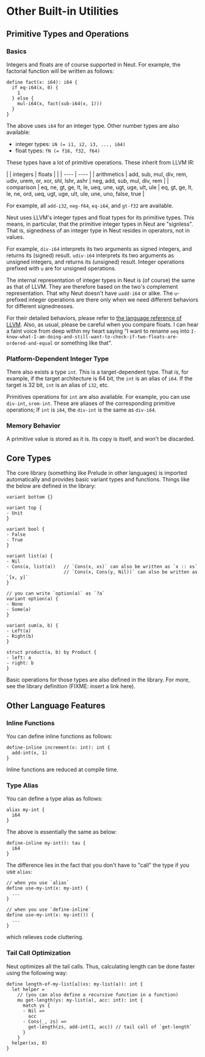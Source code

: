 # Other Built-in Utilities

## Primitive Types and Operations

### Basics

Integers and floats are of course supported in Neut. For example, the factorial function will be written as follows:

```neut
define fact(x: i64): i64 {
  if eq-i64(x, 0) {
    1
  } else {
    mul-i64(x, fact(sub-i64(x, 1)))
  }
}
```

The above uses `i64` for an integer type. Other number types are also available:

- integer types: `iN (= i1, i2, i3, ..., i64)`
- float types: `fN (= f16, f32, f64)`

These types have a lot of primitive operations. These inherit from LLVM IR:

|             | integers                                                      | floats                                                                            |
|             | ----                                                          | ----                                                                              |
| arithmetics | add, sub, mul, div, rem, udiv, urem, or, xor, shl, lshr, ashr | neg, add, sub, mul, div, rem                                                      |
| comparison  | eq, ne, gt, ge, lt, le, ueq, une, ugt, uge, ult, ule          | eq, gt, ge, lt, le, ne, ord, ueq, ugt, uge, ult, ule, une, uno, false, true |

For example, all `add-i32`, `neg-f64`, `eq-i64`, and `gt-f32` are available.

Neut uses LLVM's integer types and float types for its primitive types. This means, in particular, that the primitive integer types in Neut are "signless". That is, signedness of an integer type in Neut resides in operators, not in values.

For example, `div-i64` interprets its two arguments as signed integers, and returns its (signed) result. `udiv-i64` interprets its two arguments as unsigned integers, and returns its (unsigned) result. Integer operations prefixed with `u` are for unsigned operations.

The internal representation of integer types in Neut is (of course) the same as that of LLVM. They are therefore based on the two's complement representation. That why Neut doesn't have `uadd-i64` or alike. The `u`-prefixed integer operations are there only when we need different behaviors for different signednesses.

For their detailed behaviors, please refer to [the language reference of LLVM](https://llvm.org/docs/LangRef.html). Also, as usual, please be careful when you compare floats. I can hear a faint voice from deep within my heart saying "I want to rename `oeq` into `I-know-what-I-am-doing-and-still-want-to-check-if-two-floats-are-ordered-and-equal` or something like that".

### Platform-Dependent Integer Type

There also exists a type `int`. This is a target-dependent type. That is, for example, if the target architecture is 64 bit, the `int` is an alias of `i64`. If the target is 32 bit, `int` is an alias of `i32`, etc.

Primitives operations for `int` are also available. For example, you can use `div-int`, `srem-int`. These are aliases of the corresponding primitive operations; If `int` is `i64`, the `div-int` is the same as `div-i64`.

### Memory Behavior

A primitive value is stored as it is. Its copy is itself, and won't be discarded.

## Core Types

The core library (something like Prelude in other languages) is imported automatically and provides basic variant types and functions. Things like the below are defined in the library:

```neut
variant bottom {}

variant top {
- Unit
}

variant bool {
- False
- True
}

variant list(a) {
- Nil
- Cons(a, list(a))   // `Cons(x, xs)` can also be written as `x :: xs`
                     // `Cons(x, Cons(y, Nil))` can also be written as `[x, y]`
}

// you can write `option(a)` as `?a`
variant option(a) {
- None
- Some(a)
}

variant sum(a, b) {
- Left(a)
- Right(b)
}

struct product(a, b) by Product {
- left: a
- right: b
}
```

Basic operations for those types are also defined in the library. For more, see the library definition (FIXME: insert a link here).

## Other Language Features

### Inline Functions

You can define inline functions as follows:

```neut
define-inline increment(x: int): int {
  add-int(x, 1)
}
```

Inline functions are reduced at compile time.

### Type Alias

You can define a type alias as follows:

```neut
alias my-int {
  i64
}
```

The above is essentially the same as below:

```neut
define-inline my-int(): tau {
  i64
}
```

The difference lies in the fact that you don't have to "call" the type if you use `alias`:

```neut
// when you use `alias`
define use-my-int(x: my-int) {
  ...
}

// when you use `define-inline`
define use-my-int(x: my-int()) {
  ...
}
```

which relieves code cluttering.

### Tail Call Optimization

Neut optimizes all the tail calls. Thus, calculating length can be done faster using the following way:

```neut
define length-of-my-list[a](xs: my-list(a)): int {
  let helper =
    // (you can also define a recursive function in a function)
    mu get-length(ys: my-list(a), acc: int): int {
      match ys {
      - Nil =>
        acc
      - Cons(_, zs) =>
        get-length(zs, add-int(1, acc)) // tail call of `get-length`
      }
    }
  helper(xs, 0)
}
```
